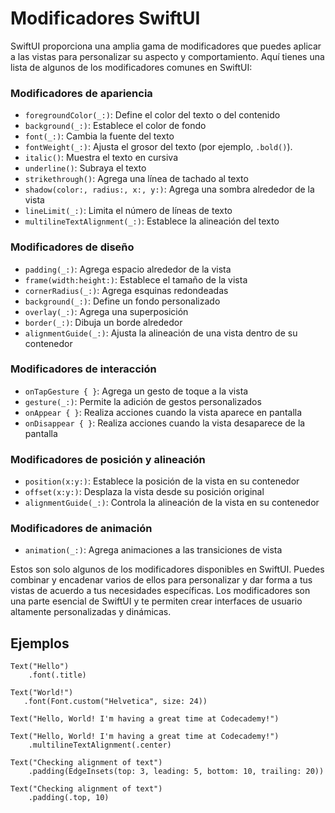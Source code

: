 # Modificadores SwiftUI

SwiftUI proporciona una amplia gama de modificadores que puedes aplicar a las vistas para personalizar su aspecto y comportamiento. Aquí tienes una lista de algunos de los modificadores comunes en SwiftUI:

### Modificadores de apariencia

- `foregroundColor(_:)`: Define el color del texto o del contenido
- `background(_:)`: Establece el color de fondo
- `font(_:)`: Cambia la fuente del texto
- `fontWeight(_:)`: Ajusta el grosor del texto (por ejemplo, `.bold()`).
- `italic()`: Muestra el texto en cursiva
- `underline()`: Subraya el texto
- `strikethrough()`: Agrega una línea de tachado al texto
- `shadow(color:, radius:, x:, y:)`: Agrega una sombra alrededor de la vista
- `lineLimit(_:)`: Limita el número de líneas de texto
- `multilineTextAlignment(_:)`: Establece la alineación del texto

### Modificadores de diseño

- `padding(_:)`: Agrega espacio alrededor de la vista
- `frame(width:height:)`: Establece el tamaño de la vista
- `cornerRadius(_:)`: Agrega esquinas redondeadas
- `background(_:)`: Define un fondo personalizado
- `overlay(_:)`: Agrega una superposición
- `border(_:)`: Dibuja un borde alrededor
- `alignmentGuide(_:)`: Ajusta la alineación de una vista dentro de su contenedor

### Modificadores de interacción

- `onTapGesture { }`: Agrega un gesto de toque a la vista
- `gesture(_:)`: Permite la adición de gestos personalizados
- `onAppear { }`: Realiza acciones cuando la vista aparece en pantalla
- `onDisappear { }`: Realiza acciones cuando la vista desaparece de la pantalla

### Modificadores de posición y alineación

- `position(x:y:)`: Establece la posición de la vista en su contenedor
- `offset(x:y:)`: Desplaza la vista desde su posición original
- `alignmentGuide(_:)`: Controla la alineación de la vista en su contenedor

### Modificadores de animación

- `animation(_:)`: Agrega animaciones a las transiciones de vista

Estos son solo algunos de los modificadores disponibles en SwiftUI. Puedes combinar y encadenar varios de ellos para personalizar y dar forma a tus vistas de acuerdo a tus necesidades específicas. Los modificadores son una parte esencial de SwiftUI y te permiten crear interfaces de usuario altamente personalizadas y dinámicas.


## Ejemplos

```
Text("Hello")
    .font(.title)
```

```
Text("World!")
   .font(Font.custom("Helvetica", size: 24))
```

```
Text("Hello, World! I'm having a great time at Codecademy!")
```

```
Text("Hello, World! I'm having a great time at Codecademy!")
    .multilineTextAlignment(.center)
```

```
Text("Checking alignment of text")
    .padding(EdgeInsets(top: 3, leading: 5, bottom: 10, trailing: 20))
```

```
Text("Checking alignment of text")
    .padding(.top, 10)
```